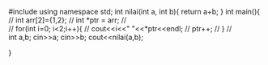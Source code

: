 #include <iostream>
using namespace std;
int nilai(int a, int b){
	return a+b;
}
int main(){
//	int arr[2]={1,2};
//	int *ptr = arr;
//	
//	for(int i=0; i<2;i++){
//		cout<<i<<" "<<*ptr<<endl;
//		ptr++;
//	}
//	
int a,b;
cin>>a;
cin>>b;
cout<<nilai(a,b);

}
